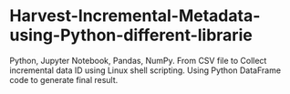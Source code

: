 # Harvest-Incremental-Metadata-using-Python-different-librarie
Python, Jupyter Notebook, Pandas, NumPy.
From CSV file to Collect incremental data ID using Linux shell scripting.
Using Python DataFrame code to generate final result. 
